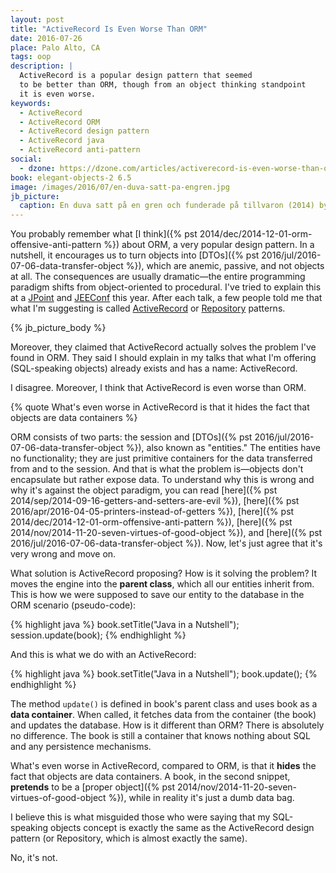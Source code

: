 ```yaml
---
layout: post
title: "ActiveRecord Is Even Worse Than ORM"
date: 2016-07-26
place: Palo Alto, CA
tags: oop
description: |
  ActiveRecord is a popular design pattern that seemed
  to be better than ORM, though from an object thinking standpoint
  it is even worse.
keywords:
  - ActiveRecord
  - ActiveRecord ORM
  - ActiveRecord design pattern
  - ActiveRecord java
  - ActiveRecord anti-pattern
social:
  - dzone: https://dzone.com/articles/activerecord-is-even-worse-than-orm
book: elegant-objects-2 6.5
image: /images/2016/07/en-duva-satt-pa-engren.jpg
jb_picture:
  caption: En duva satt på en gren och funderade på tillvaron (2014) by Roy Andersson
---
```


You probably remember what [I think]({% pst 2014/dec/2014-12-01-orm-offensive-anti-pattern %})
about ORM, a very popular design pattern. In a nutshell,
it encourages us to turn objects into
[DTOs]({% pst 2016/jul/2016-07-06-data-transfer-object %}), which are
anemic, passive, and not objects at all. The consequences are usually dramatic&mdash;the entire programming paradigm shifts from object-oriented to procedural.
I've tried to explain this at a [JPoint](https://www.youtube.com/watch?v=aER4uwyFbqQ) and
[JEEConf](https://www.youtube.com/watch?v=63tS3HNmhiE) this year. After
each talk, a few people told me that what I'm suggesting is called
[ActiveRecord](https://en.wikipedia.org/wiki/Active_record_pattern) or
[Repository](https://msdn.microsoft.com/en-us/library/ff649690.aspx) patterns.

<!--more-->

{% jb_picture_body %}

Moreover, they claimed that ActiveRecord actually solves the problem
I've found in ORM. They said I should explain in my talks that
what I'm offering (SQL-speaking objects) already exists and has a name:
ActiveRecord.

I disagree. Moreover, I think that ActiveRecord is even worse than ORM.

{% quote What's even worse in ActiveRecord is that it hides the fact that objects are data containers %}

ORM consists of two parts: the session and
[DTOs]({% pst 2016/jul/2016-07-06-data-transfer-object %}), also known as "entities."
The entities have no functionality; they are just primitive containers for the
data transferred from and to the session. And that is what the problem is&mdash;objects don't encapsulate but rather expose data. To understand why this is wrong and why it's
against the object paradigm, you can read
[here]({% pst 2014/sep/2014-09-16-getters-and-setters-are-evil %}),
[here]({% pst 2016/apr/2016-04-05-printers-instead-of-getters %}),
[here]({% pst 2014/dec/2014-12-01-orm-offensive-anti-pattern %}),
[here]({% pst 2014/nov/2014-11-20-seven-virtues-of-good-object %}), and
[here]({% pst 2016/jul/2016-07-06-data-transfer-object %}).
Now, let's just agree that it's very wrong and move on.

What solution is ActiveRecord proposing? How is it solving the problem?
It moves the engine into the **parent class**, which all our entities inherit from.
This is how we were supposed to save our entity to the database in the ORM
scenario (pseudo-code):

{% highlight java %}
book.setTitle("Java in a Nutshell");
session.update(book);
{% endhighlight %}

And this is what we do with an ActiveRecord:

{% highlight java %}
book.setTitle("Java in a Nutshell");
book.update();
{% endhighlight %}

The method `update()` is defined in book's parent class and uses
book as a **data container**. When called, it fetches data
from the container (the book) and updates the database. How is it
different than ORM? There is absolutely no difference. The book
is still a container that knows nothing about SQL and any persistence
mechanisms.

What's even worse in ActiveRecord, compared to ORM, is that it **hides**
the fact that objects are data containers. A book, in the second snippet,
**pretends** to be a [proper object]({% pst 2014/nov/2014-11-20-seven-virtues-of-good-object %}),
while in reality it's just a dumb data bag.

I believe this is what misguided those who were saying
that my SQL-speaking objects concept is exactly the same as the ActiveRecord
design pattern (or Repository, which is almost exactly the same).

No, it's not.
